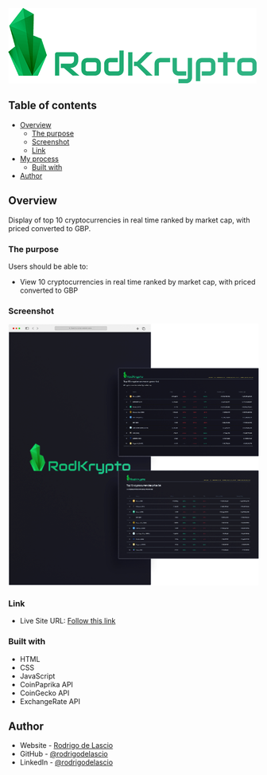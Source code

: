 ![](./images/rodKryptoGreen.png)

## Table of contents

- [Overview](#overview)
  - [The purpose](#the-challenge)
  - [Screenshot](#screenshot)
  - [Link](#links)
- [My process](#my-process)
  - [Built with](#built-with)
- [Author](#author)

## Overview

Display of top 10 cryptocurrencies in real time ranked by market cap, with priced converted to GBP.

### The purpose

Users should be able to:

- View 10 cryptocurrencies in real time ranked by market cap, with priced converted to GBP

### Screenshot

![](./images/rodKryptoShowcase.png)

### Link

- Live Site URL: [Follow this link](https://rodrigodelascio.github.io/RodKrypto/)

### Built with

- HTML
- CSS
- JavaScript
- CoinPaprika API
- CoinGecko API
- ExchangeRate API

## Author

- Website - [Rodrigo de Lascio](https://rodrigodelascio.co.uk/)
- GitHub - [@rodrigodelascio](https://github.com/rodrigodelascio)
- LinkedIn - [@rodrigodelascio](https://www.linkedin.com/in/rodrigo-de-lascio/)
